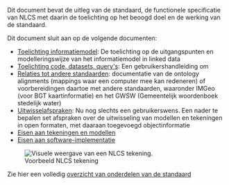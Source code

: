 Dit document bevat de uitleg van de standaard, de functionele specificatie van NLCS met daarin de toelichting op het beoogd doel en de werking van de standaard. 

Dit document sluit aan op de volgende documenten:

* [Toelichting informatiemodel](https://bimloket.github.io/NLCS/code_documentation/): De toelichting op de uitgangspunten en modelleringswijze van het  informatiemodel in linked data
* [Toelichting code, datasets, query's](https://bimloket.github.io/NLCS/howtoquery/): Een gebruikershandleiding om 
* [Relaties tot andere standaarden](https://bimloket.github.io/NLCS/ontologyalignments/): documentatie van de ontology alignments (mappings waar een computer mee kan redeneren) of voorbereidingen daartoe met andere standaarden, waaronder IMGeo (voor BGT kaartinformatie) en het GWSW (Gemeentelijk woordenboek stedelijk water)
* [Uitwisselafspraken](https://bimloket.github.io/NLCS/representations/): Nu nog slechts een gebruikerswens. Een nader te bepalen set afspraken over de uitwisseling van modellen en tekeningen in open formaten, met daaraan toegevoegd objectinformatie
* [Eisen aan tekeningen en modellen](https://bimloket.github.io/NLCS/requirementscadmodels/)
* [Eisen aan software-implementatie](https://bimloket.github.io/NLCS/requirementssoftware/)


<figure>
<img src="./h/media/voorbeeldtekening.jpg" alt="Visuele weergave van een NLCS tekening.">
<figcaption>Voorbeeld NLCS tekening</caption>
</figure>


Zie hier een volledig [overzicht van onderdelen van de standaard](https://bimloket.github.io/NLCS/overview)